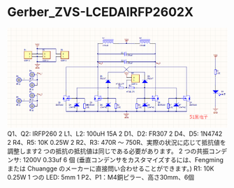 # Gerber_ZVS-LCEDAIRFP2602X
<img src="https://github.com/xfmn/Gerber_ZVS-LCEDAIRFP2602X/blob/main/033259cyy1ddog7ztypdk9.png">
Q1、Q2: IRFP260 2 L1、L2: 100uH 15A 2 D1、D2: FR307 2 D4、D5: 1N4742 2 R4、R5: 10K 0.25W 2 R2、R3: 470R ～ 750R、実際の状況に応じて抵抗値を調整します2 つの抵抗の抵抗値は同じである必要があります。 2 つの共振コンデンサ: 1200V 0.33uf 6 個 (垂直コンデンサをカスタマイズするには、Fengming または Chuangge のメーカーに直接問い合わせることができます。) R1: 10K 0.25W 1 つの LED: 5mm 1 P2、P1：M4銅ピラー、高さ30mm、6個
